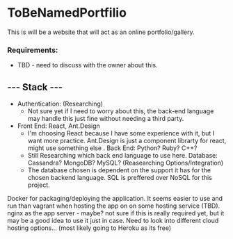 # ToBeNamedPortfilio
This is will be a website that will act as an online portfolio/gallery.

### Requirements:
* TBD - need to discuss with the owner about this.

## --- Stack ---
* Authentication: (Researching)
  * Not sure yet if I need to worry about this, the back-end language may handle this just fine without needing a third party.
* Front End: React, Ant.Design
  * I'm choosing React because I have some experience with it, but I want more practice. Ant.Design is just a component librarty for react, might use something else .
Back End: Python? Ruby? C++? 
  * Still Researching which back end language to use here.
Database: Cassandra? MongoDB? MySQL? (Reasearching Options/Integration)
  * The database chosen is dependent on the support it has for the chosen backend language. SQL is preffered over NoSQL for this project.

Docker for packaging/deploying the application. It seems easier to use and run than vagrant when hosting the app on on some hosting service (TBD).
nginx as the app server - maybe? not sure if this is really required yet, but it may be a good idea to use it just in case.
Need to look into different cloud hosting options... (most likely going to Heroku as its free)
